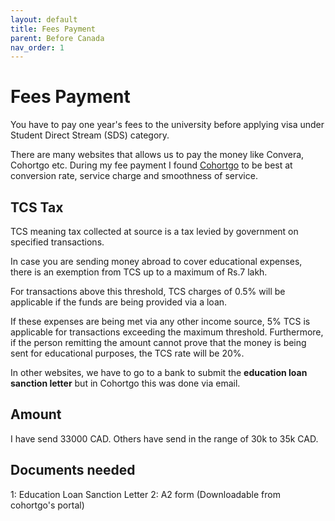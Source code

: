 ```yaml
---
layout: default
title: Fees Payment
parent: Before Canada
nav_order: 1
---
```


# Fees Payment

You have to pay one year's fees to the university before applying visa under Student Direct Stream (SDS) category.

There are many websites that allows us to pay the money like Convera, Cohortgo etc. During my fee payment I found [Cohortgo](https://my.cohortgo.com/) to be best at conversion rate, service charge and smoothness of service.

## TCS Tax

TCS meaning tax collected at source is a tax levied by government on specified transactions.

In case you are sending money abroad to cover educational expenses, there is an exemption from TCS up to a maximum of Rs.7 lakh.

For transactions above this threshold, TCS charges of 0.5% will be applicable if the funds are being provided via a loan.

If these expenses are being met via any other income source, 5% TCS is applicable for transactions exceeding the maximum threshold. Furthermore, if the person remitting the amount cannot prove that the money is being sent for educational purposes, the TCS rate will be 20%.

In other websites, we have to go to a bank to submit the **education loan sanction letter** but in Cohortgo this was done via email.

## Amount

I have send 33000 CAD. Others have send in the range of 30k to 35k CAD.

## Documents needed

1: Education Loan Sanction Letter
2: A2 form (Downloadable from cohortgo's portal)